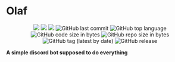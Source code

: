 # Olaf
<p align="center">
  <a href='https://jenkins.rainbowlabs.org/job/Olaf/'><img src='https://jenkins.rainbowlabs.org/buildStatus/icon?job=Olaf'></a>
  <a href='https://jenkins.rainbowlabs.org/job/Olaf/'><img src='https://img.shields.io/discord/546438152869511178.svg'></a> 
  <a href='https://jenkins.rainbowlabs.org/job/Olaf/'><img src='https://img.shields.io/apm/l/vim-mode.svg'></a> 
  <img alt="GitHub last commit" src="https://img.shields.io/github/last-commit/stoffel2107/Olaf.svg">
  <img alt="GitHub top language" src="https://img.shields.io/github/languages/top/stoffel2107/Olaf.svg">
  <img alt="GitHub code size in bytes" src="https://img.shields.io/github/languages/code-size/stoffel2107/Olaf.svg">
  <img alt="GitHub repo size in bytes" src="https://img.shields.io/github/repo-size/stoffel2107/Olaf.svg">
  <img alt="GitHub tag (latest by date)" src="https://img.shields.io/github/tag-date/stoffel2107/Olaf.svg">
  <img alt="GitHub release" src="https://img.shields.io/github/release/stoffel2107/Olaf.svg">
</p>

<b>
    A simple discord bot supposed to do everything
</b>
